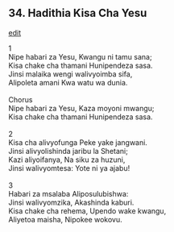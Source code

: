## 34. Hadithia Kisa Cha Yesu
[edit](https://docs.google.com/document/d/1VV7JS1BwJiDakKY_JTT9AHBndwL7eSSq/edit?mode=html)



1\
Nipe habari za Yesu, Kwangu ni tamu sana;\
Kisa chake cha thamani Hunipendeza sasa.\
Jinsi malaika wengi walivyoimba sifa,\
Alipoleta amani Kwa watu wa dunia.\
\
Chorus\
Nipe habari za Yesu, Kaza moyoni mwangu;\
Kisa chake cha thamani Hunipendeza sasa.\
\
2\
Kisa cha alivyofunga Peke yake jangwani.\
Jinsi alivyolishinda jaribu la Shetani;\
Kazi aliyoifanya, Na siku za huzuni,\
Jinsi walivyomtesa: Yote ni ya ajabu!\
\
3\
Habari za msalaba Aliposulubishwa:\
Jinsi walivyomzika, Akashinda kaburi.\
Kisa chake cha rehema, Upendo wake kwangu,\
Aliyetoa maisha, Nipokee wokovu.
